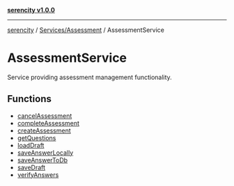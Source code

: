 [**serencity v1.0.0**](../../../../README.md)

***

[serencity](../../../../modules.md) / [Services/Assessment](../../README.md) / AssessmentService

# AssessmentService

Service providing assessment management functionality.

## Functions

- [cancelAssessment](functions/cancelAssessment.md)
- [completeAssessment](functions/completeAssessment.md)
- [createAssessment](functions/createAssessment.md)
- [getQuestions](functions/getQuestions.md)
- [loadDraft](functions/loadDraft.md)
- [saveAnswerLocally](functions/saveAnswerLocally.md)
- [saveAnswerToDb](functions/saveAnswerToDb.md)
- [saveDraft](functions/saveDraft.md)
- [verifyAnswers](functions/verifyAnswers.md)
